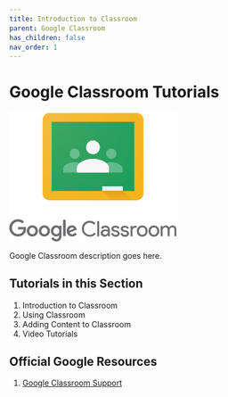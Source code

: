 ```yaml
---
title: Introduction to Classroom
parent: Google Classroom
has_children: false
nav_order: 1
---
```


# Google Classroom Tutorials

<img src="/assets/google/classroomLogo.png" style="width:300px;"/>

Google Classroom description goes here.

## Tutorials in this Section
1. Introduction to Classroom
2. Using Classroom
3. Adding Content to Classroom
4. Video Tutorials

## Official Google Resources
1. <a href="https://support.google.com/edu/classroom/?hl=en#topic=6020277">Google Classroom Support</a>

